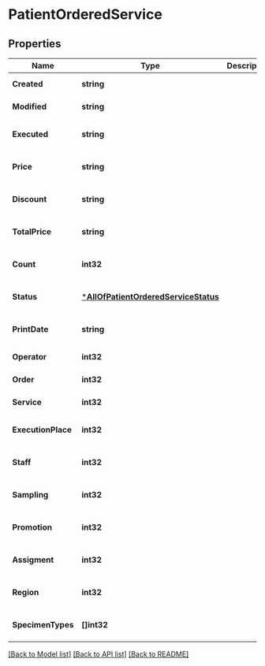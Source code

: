 # PatientOrderedService

## Properties
Name | Type | Description | Notes
------------ | ------------- | ------------- | -------------
**Created** | **string** |  | [default to null]
**Modified** | **string** |  | [default to null]
**Executed** | **string** |  | [optional] [default to null]
**Price** | **string** |  | [optional] [default to null]
**Discount** | **string** |  | [optional] [default to null]
**TotalPrice** | **string** |  | [optional] [default to null]
**Count** | **int32** |  | [optional] [default to null]
**Status** | [***AllOfPatientOrderedServiceStatus**](AllOfPatientOrderedServiceStatus.md) |  | [optional] [default to null]
**PrintDate** | **string** |  | [optional] [default to null]
**Operator** | **int32** |  | [default to null]
**Order** | **int32** |  | [default to null]
**Service** | **int32** |  | [default to null]
**ExecutionPlace** | **int32** |  | [optional] [default to null]
**Staff** | **int32** |  | [optional] [default to null]
**Sampling** | **int32** |  | [optional] [default to null]
**Promotion** | **int32** |  | [optional] [default to null]
**Assigment** | **int32** |  | [optional] [default to null]
**Region** | **int32** |  | [optional] [default to null]
**SpecimenTypes** | **[]int32** |  | [optional] [default to null]

[[Back to Model list]](../README.md#documentation-for-models) [[Back to API list]](../README.md#documentation-for-api-endpoints) [[Back to README]](../README.md)

